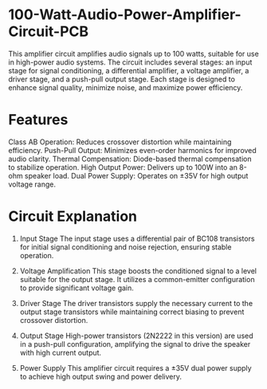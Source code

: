 # 100-Watt-Audio-Power-Amplifier-Circuit-PCB

This amplifier circuit amplifies audio signals up to 100 watts, suitable for use in high-power audio systems. The circuit includes several stages: an input stage for signal conditioning, a differential amplifier, a voltage amplifier, a driver stage, and a push-pull output stage. Each stage is designed to enhance signal quality, minimize noise, and maximize power efficiency.

# Features
Class AB Operation: Reduces crossover distortion while maintaining efficiency.
Push-Pull Output: Minimizes even-order harmonics for improved audio clarity.
Thermal Compensation: Diode-based thermal compensation to stabilize operation.
High Output Power: Delivers up to 100W into an 8-ohm speaker load.
Dual Power Supply: Operates on ±35V for high output voltage range. 

# Circuit Explanation
1. Input Stage
The input stage uses a differential pair of BC108 transistors for initial signal conditioning and noise rejection, ensuring stable operation.
2. Voltage Amplification
This stage boosts the conditioned signal to a level suitable for the output stage. It utilizes a common-emitter configuration to provide significant voltage gain.
3. Driver Stage
The driver transistors supply the necessary current to the output stage transistors while maintaining correct biasing to prevent crossover distortion.
4. Output Stage
High-power transistors (2N2222 in this version) are used in a push-pull configuration, amplifying the signal to drive the speaker with high current output.

5. Power Supply
This amplifier circuit requires a ±35V dual power supply to achieve high output swing and power delivery.
